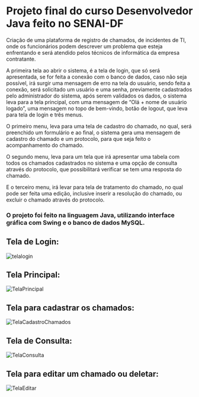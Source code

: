 # Projeto final do curso Desenvolvedor Java feito no SENAI-DF

Criação de uma plataforma de registro de chamados, de incidentes de TI, onde os funcionários podem descrever um problema que esteja enfrentando e será atendido pelos técnicos de informática da empresa contratante.


A primeira tela ao abrir o sistema, é a tela de login, que só será apresentada, se for feita a conexão com o banco de dados, caso não seja possível, irá surgir uma mensagem de erro na tela do usuário, sendo feita a conexão, será solicitado um usuário e uma senha, previamente cadastrados pelo administrador do sistema, após serem validados os dados, o sistema leva para a tela principal, com uma mensagem de “Olá + nome de usuário logado”, uma mensagem no topo de bem-vindo, botão de logout, que leva para tela de login e três menus. 

O primeiro menu, leva para uma tela de cadastro do chamado, no qual, será preenchido um formulário e ao final, o sistema gera uma mensagem de cadastro do chamado e um protocolo, para que seja feito o acompanhamento do chamado. 

O segundo menu, leva para um tela que irá apresentar uma tabela com todos os chamados cadastrados no sistema e uma opção de consulta através do protocolo, que possibilitará verificar se tem uma resposta do chamado.

E o terceiro menu, irá levar para tela de tratamento do chamado, no qual pode ser feita uma edição, inclusive inserir a resolução do chamado, ou excluir o chamado através do protocolo.

### O projeto foi feito na linguagem Java, utilizando interface gráfica com Swing e o banco de dados MySQL.

## Tela de Login:


![telalogin](https://user-images.githubusercontent.com/107959293/232494355-0d5f781d-dd9c-4415-a9cc-88bb94540c14.png)



## Tela Principal:


![TelaPrincipal](https://user-images.githubusercontent.com/107959293/225478586-14d97d1b-1657-4af5-a142-d65cd5f87ab3.png)

## Tela para cadastrar os chamados:

![TelaCadastroChamados](https://user-images.githubusercontent.com/107959293/225478620-9ccb04d3-3104-40ee-bd93-80f1f82669ad.png)

## Tela de Consulta:

![TelaConsulta](https://user-images.githubusercontent.com/107959293/225478683-796927c4-ad69-4e36-ab12-468045a40790.png)


## Tela para editar um chamado ou deletar:
![TelaEditar](https://user-images.githubusercontent.com/107959293/225478756-ea983538-03e9-45cd-a479-8b1fe179c741.png)

